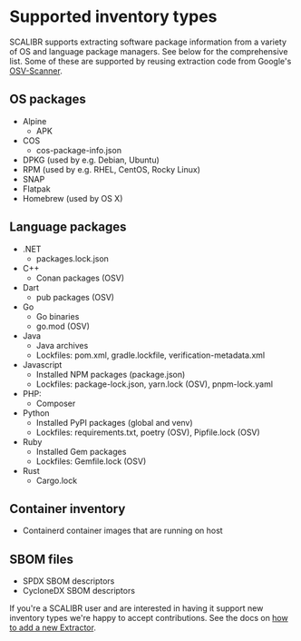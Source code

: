 # Supported inventory types

SCALIBR supports extracting software package information from a variety of OS and language package managers. See below for the comprehensive list. Some of these are supported by reusing extraction code from Google's [OSV-Scanner](https://github.com/google/osv-scanner).

## OS packages

* Alpine
  * APK
* COS
  * cos-package-info.json
* DPKG (used by e.g. Debian, Ubuntu)
* RPM (used by e.g. RHEL, CentOS, Rocky Linux)
* SNAP
* Flatpak
* Homebrew (used by OS X)

## Language packages

* .NET
  * packages.lock.json
* C++
  * Conan packages (OSV)
* Dart
  * pub packages (OSV)
* Go
  * Go binaries
  * go.mod (OSV)
* Java
  * Java archives
  * Lockfiles: pom.xml, gradle.lockfile, verification-metadata.xml
* Javascript
  * Installed NPM packages (package.json)
  * Lockfiles: package-lock.json, yarn.lock (OSV), pnpm-lock.yaml
* PHP:
  * Composer
* Python
  * Installed PyPI packages (global and venv)
  * Lockfiles: requirements.txt, poetry (OSV), Pipfile.lock (OSV)
* Ruby
  * Installed Gem packages
  * Lockfiles: Gemfile.lock (OSV)
* Rust
  * Cargo.lock

## Container inventory

* Containerd container images that are running on host

## SBOM files

* SPDX SBOM descriptors
* CycloneDX SBOM descriptors

If you're a SCALIBR user and are interested in having it support new inventory types we're happy to accept contributions. See the docs on [how to add a new Extractor](/docs/new_extractor.md).
